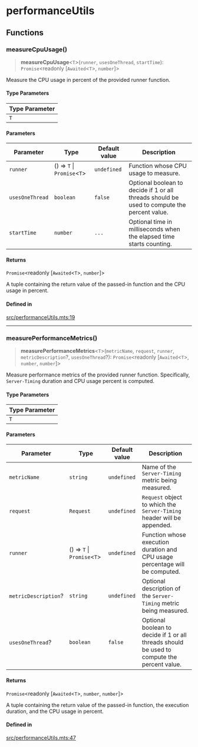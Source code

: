 # performanceUtils

## Functions

### measureCpuUsage()

> **measureCpuUsage**\<`T`\>(`runner`, `usesOneThread`, `startTime`): `Promise`\<readonly [`Awaited`\<`T`\>, `number`]\>

Measure the CPU usage in percent of the provided runner function.

#### Type Parameters

| Type Parameter |
| ------ |
| `T` |

#### Parameters

| Parameter | Type | Default value | Description |
| ------ | ------ | ------ | ------ |
| `runner` | () => `T` \| `Promise`\<`T`\> | `undefined` | Function whose CPU usage to measure. |
| `usesOneThread` | `boolean` | `false` | Optional boolean to decide if 1 or all threads should be used to compute the percent value. |
| `startTime` | `number` | `...` | Optional time in milliseconds when the elapsed time starts counting. |

#### Returns

`Promise`\<readonly [`Awaited`\<`T`\>, `number`]\>

A tuple containing the return value of the passed-in function and the CPU usage in percent.

#### Defined in

[src/performanceUtils.mts:19](https://github.com/mangs/bun-utils/blob/ddf8fc5d259598ada653cd5483b2e845cd3de44b/src/performanceUtils.mts#L19)

***

### measurePerformanceMetrics()

> **measurePerformanceMetrics**\<`T`\>(`metricName`, `request`, `runner`, `metricDescription`?, `usesOneThread`?): `Promise`\<readonly [`Awaited`\<`T`\>, `number`, `number`]\>

Measure performance metrics of the provided runner function. Specifically, `Server-Timing`
duration and CPU usage percent is computed.

#### Type Parameters

| Type Parameter |
| ------ |
| `T` |

#### Parameters

| Parameter | Type | Default value | Description |
| ------ | ------ | ------ | ------ |
| `metricName` | `string` | `undefined` | Name of the `Server-Timing` metric being measured. |
| `request` | `Request` | `undefined` | `Request` object to which the `Server-Timing` header will be appended. |
| `runner` | () => `T` \| `Promise`\<`T`\> | `undefined` | Function whose execution duration and CPU usage percentage will be computed. |
| `metricDescription`? | `string` | `undefined` | Optional description of the `Server-Timing` metric being measured. |
| `usesOneThread`? | `boolean` | `false` | Optional boolean to decide if 1 or all threads should be used to compute the percent value. |

#### Returns

`Promise`\<readonly [`Awaited`\<`T`\>, `number`, `number`]\>

A tuple containing the return value of the passed-in function, the execution duration, and the CPU usage in percent.

#### Defined in

[src/performanceUtils.mts:47](https://github.com/mangs/bun-utils/blob/ddf8fc5d259598ada653cd5483b2e845cd3de44b/src/performanceUtils.mts#L47)
